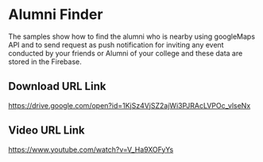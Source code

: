 # Alumni Finder


The samples show how to find the alumni who is nearby using googleMaps API and to send request as push notification
for inviting any event conducted by your friends or Alumni of your college and these data are stored in the Firebase.

## Download URL Link

https://drive.google.com/open?id=1KjSz4VjSZ2ajWi3PJRAcLVPOc_vlseNx

## Video URL Link

https://www.youtube.com/watch?v=V_Ha9XOFyYs
